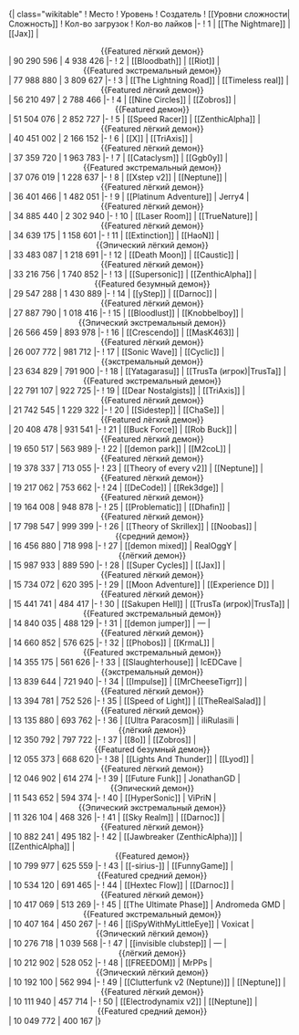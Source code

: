 {| class="wikitable"
! Место
! Уровень
! Создатель
! [[Уровни сложности|Сложность]]
! Кол-во загрузок
! Кол-во лайков
|-
! 1
| [[The Nightmare]]
| [[Jax]]
| <center>{{Featured лёгкий демон}}</center>
| 90 290 596
| 4 938 426
|-
! 2
| [[Bloodbath]]
| [[Riot]]
| <center>{{Featured экстремальный демон}}</center>
| 77 988 880
| 3 809 627
|-
! 3
| [[The Lightning Road]]
| [[Timeless real]]
| <center>{{Featured лёгкий демон}}</center>
| 56 210 497
| 2 788 466
|-
! 4
| [[Nine Circles]]
| [[Zobros]]
| <center>{{Featured демон}}</center>
| 51 504 076
| 2 852 727
|-
! 5
| [[Speed Racer]]
| [[ZenthicAlpha]]
| <center>{{Featured лёгкий демон}}</center>
| 40 451 002
| 2 166 152
|-
! 6
| [[X]]
| [[TriAxis]]
| <center>{{Featured лёгкий демон}}</center>
| 37 359 720
| 1 963 783
|-
! 7
| [[Cataclysm]]
| [[Ggb0y]]
| <center>{{Featured экстремальный демон}}</center>
| 37 076 019
| 1 228 637
|-
! 8
| [[Xstep v2]]
| [[Neptune]]
| <center>{{Featured лёгкий демон}}</center>
| 36 401 466
| 1 482 051
|-
! 9
| [[Platinum Adventure]]
| Jerry4
| <center>{{Featured лёгкий демон}}</center>
| 34 885 440
| 2 302 940
|-
! 10
| [[Laser Room]]
| [[TrueNature]]
| <center>{{Featured лёгкий демон}}</center>
| 34 639 175
| 1 158 601
|-
! 11
| [[Extinction]]
| [[HaoN]]
| <center>{{Эпический лёгкий демон}}</center>
| 33 483 087
| 1 218 691
|-
! 12
| [[Death Moon]]
| [[Caustic]]
| <center>{{Featured лёгкий демон}}</center>
| 33 216 756
| 1 740 852
|-
! 13
| [[Supersonic]]
| [[ZenthicAlpha]]
| <center>{{Featured безумный демон}}</center>
| 29 547 288
| 1 430 889
|-
! 14
| [[yStep]]
| [[Darnoc]]
| <center>{{Featured лёгкий демон}}</center>
| 27 887 790
| 1 018 416
|-
! 15
| [[Bloodlust]]
| [[Knobbelboy]]
| <center>{{Эпический экстремальный демон}}</center>
| 26 566 459
| 893 978
|-
! 16
| [[Crescendo]]
| [[MasK463]]
| <center>{{Featured лёгкий демон}}</center>
| 26 007 772
| 981 712
|-
! 17
| [[Sonic Wave]]
| [[Cyclic]]
| <center>{{экстремальный демон}}</center>
| 23 634 829
| 791 900
|-
! 18
| [[Yatagarasu]]
| [[TrusTa (игрок)|TrusTa]]
| <center>{{Featured экстремальный демон}}</center>
| 22 791 107
| 922 725
|-
! 19
| [[Dear Nostalgists]]
| [[TriAxis]]
| <center>{{Featured лёгкий демон}}</center>
| 21 742 545
| 1 229 322
|-
! 20
| [[Sidestep]]
| [[ChaSe]]
| <center>{{Featured лёгкий демон}}</center>
| 20 408 478
| 931 541
|-
! 21
| [[Buck Force]]
| [[Rob Buck]]
| <center>{{Featured лёгкий демон}}</center>
| 19 650 517
| 563 989
|-
! 22
| [[demon park]]
| [[M2coL]]
| <center>{{Featured лёгкий демон}}</center>
| 19 378 337
| 713 055
|-
! 23
| [[Theory of every v2]]
| [[Neptune]]
| <center>{{Featured лёгкий демон}}</center>
| 19 217 062
| 753 662
|-
! 24
| [[DeCode]]
| [[Rek3dge]]
| <center>{{Featured лёгкий демон}}</center>
| 19 164 008
| 948 878
|-
! 25
| [[Problematic]]
| [[Dhafin]]
| <center>{{Featured лёгкий демон}}</center>
| 17 798 547
| 999 399
|-
! 26
| [[Theory of Skrillex]]
| [[Noobas]]
| <center>{{средний демон}}</center>
| 16 456 880
| 718 998
|-
! 27
| [[demon mixed]]
| RealOggY
| <center>{{лёгкий демон}}</center>
| 15 987 933
| 889 590
|-
! 28
| [[Super Cycles]]
| [[Jax]]
| <center>{{Featured лёгкий демон}}</center>
| 15 734 072
| 620 395
|-
! 29
| [[Moon Adventure]]
| [[Experience D]]
| <center>{{Featured лёгкий демон}}</center>
| 15 441 741
| 484 417
|-
! 30
| [[Sakupen Hell]]
| [[TrusTa (игрок)|TrusTa]]
| <center>{{Featured экстремальный демон}}</center>
| 14 840 035
| 488 129
|-
! 31
| [[demon jumper]]
| —
| <center>{{Featured лёгкий демон}}</center>
| 14 660 852
| 576 625
|-
! 32
| [[Phobos]]
| [[KrmaL]]
| <center>{{Featured экстремальный демон}}</center>
| 14 355 175
| 561 626
|-
! 33
| [[Slaughterhouse]]
| IcEDCave
| <center>{{экстремальный демон}}</center>
| 13 839 644
| 721 940
|-
! 34
| [[Impulse]]
| [[MrCheeseTigrr]]
| <center>{{Featured лёгкий демон}}</center>
| 13 394 781
| 752 526
|-
! 35
| [[Speed of Light]]
| [[TheRealSalad]]
| <center>{{Featured лёгкий демон}}</center>
| 13 135 880
| 693 762
|-
! 36
| [[Ultra Paracosm]]
| iIiRulasiIi
| <center>{{лёгкий демон}}</center>
| 12 350 792
| 797 722
|-
! 37
| [[8o]]
| [[Zobros]]
| <center>{{Featured безумный демон}}</center>
| 12 055 373
| 668 620
|-
! 38
| [[Lights And Thunder]]
| [[Lyod]]
| <center>{{Featured лёгкий демон}}</center>
| 12 046 902
| 614 274
|-
! 39
| [[Future Funk]]
| JonathanGD
| <center>{{Эпический демон}}</center>
| 11 543 652
| 594 374
|-
! 40
| [[HyperSonic]]
| ViPriN
| <center>{{Эпический экстремальный демон}}</center>
| 11 326 104
| 468 326
|-
! 41
| [[Sky Realm]]
| [[Darnoc]]
| <center>{{Featured лёгкий демон}}</center>
| 10 882 241
| 495 182
|-
! 42
| [[Jawbreaker (ZenthicAlpha)]]
| [[ZenthicAlpha]]
| <center>{{Featured демон}}</center>
| 10 799 977
| 625 559
|-
! 43
| [[-sirius-]]
| [[FunnyGame]]
| <center>{{Featured средний демон}}</center>
| 10 534 120
| 691 465
|-
! 44
| [[Hextec Flow]]
| [[Darnoc]]
| <center>{{Featured лёгкий демон}}</center>
| 10 417 069
| 513 269
|-
! 45
| [[The Ultimate Phase]]
| Andromeda GMD
| <center>{{Featured экстремальный демон}}</center>
| 10 407 164
| 450 267
|-
! 46
| [[iSpyWithMyLittleEye]]
| Voxicat
| <center>{{Эпический лёгкий демон}}</center>
| 10 276 718
| 1 039 568
|-
! 47
| [[invisible clubstep]]
| —
| <center>{{лёгкий демон}}</center>
| 10 212 902
| 528 052
|-
! 48
| [[FREEDOM]]
| MrPPs
| <center>{{Эпический лёгкий демон}}</center>
| 10 192 100
| 562 994
|-
! 49
| [[Clutterfunk v2 (Neptune)]]
| [[Neptune]]
| <center>{{Featured лёгкий демон}}</center>
| 10 111 940
| 457 714
|-
! 50
| [[Electrodynamix v2]]
| [[Neptune]]
| <center>{{Featured средний демон}}</center>
| 10 049 772
| 400 167
|}